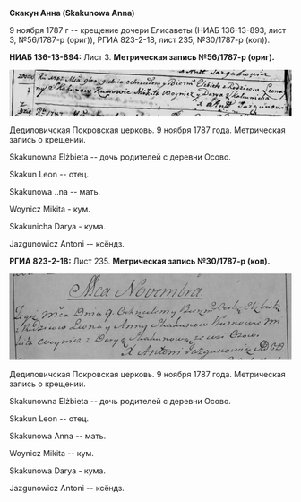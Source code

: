 **Скакун Анна (Skakunowa Anna)**

9 ноября 1787 г -- крещение дочери Елисаветы (НИАБ 136-13-893, лист 3,
№56/1787-р (ориг)), РГИА 823-2-18, лист 235, №30/1787-р (коп)).

**НИАБ 136-13-894:** Лист 3. **Метрическая запись №56/1787-р (ориг).**

![](./media/5195c5c5553f5314dd9945d3093160e47dd096b2.png)

Дедиловичская Покровская церковь. 9 ноября 1787 года. Метрическая запись
о крещении.

Skakunowna Elżbieta -- дочь родителей с деревни Осово.

Skakun Leon -- отец.

Skakunowa ..na -- мать.

Woynicz Mikita - кум.

Skakunicha Darya - кума.

Jazgunowicz Antoni -- ксёндз.

**РГИА 823-2-18:** Лист 235. **Метрическая запись №30/1787-р (коп).**

![](./media/a0269a7654dccf73c166006eb49165d7e9f30db9.png)

Дедиловичская Покровская церковь. 9 ноября 1787 года. Метрическая запись
о крещении.

Skakunowna Elżbieta -- дочь родителей с деревни Осово.

Skakun Leon -- отец.

Skakunowa Anna -- мать.

Woynicz Mikita -- кум.

Skakunowa Darya - кума.

Jazgunowicz Antoni -- ксёндз.
